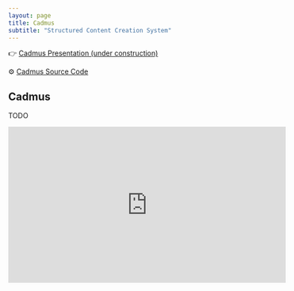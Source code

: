 ```yaml
---
layout: page
title: Cadmus
subtitle: "Structured Content Creation System"
---
```


👉 [Cadmus Presentation (under construction)](https://cadmus.fusi-soft.com)

⚙️ [Cadmus Source Code](https://github.com/vedph/)

## Cadmus

TODO

<iframe width="560" height="315" src="https://www.youtube.com/embed/lYykjz26TCg" title="Daniele Fusi, Presenting Cadmus: a general-purpose and modular content editing alternative" frameborder="0" allow="accelerometer; autoplay; clipboard-write; encrypted-media; gyroscope; picture-in-picture" allowfullscreen></iframe>
